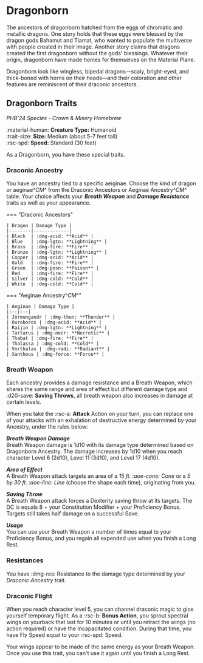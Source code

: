 # Dragonborn

The ancestors of dragonborn hatched from the eggs of chromatic and metallic dragons. One story holds that these eggs were blessed by the dragon gods Bahamut and Tiamat, who wanted to populate the multiverse with people created in their image. Another story claims that dragons created the first dragonborn without the gods' blessings. Whatever their origin, dragonborn have made homes for themselves on the Material Plane.

Dragonborn look like wingless, bipedal dragons—scaly, bright-eyed, and thick-boned with horns on their heads—and their coloration and other features are reminiscent of their draconic ancestors.

## Dragonborn Traits

*PHB'24 Species - Crown & Misery Homebrew*

:material-human: **Creature Type:** Humanoid  
:trait-size: **Size:** Medium (about 5-7 feet tall)  
:rsc-spd: **Speed:** Standard (30 feet)

As a Dragonborn, you have these special traits.

### Draconic Ancestry

You have an ancestry tied to a specific aeiginae. Choose the kind of dragon or aeginae^*CM*^ from the Draconic Ancestors or Aeginae Ancestry^*CM*^ table. Your choice affects your ***Breath Weapon*** and ***Damage Resistance*** traits as well as your appearance.

=== "Draconic Ancestors"

    | Dragon | Damage Type |
    |--------|-------------|
    | Black  | :dmg-acid: **Acid** |
    | Blue   | :dmg-lgtn: **Lightning** |
    | Brass  | :dmg-fire: **Fire** |
    | Bronze | :dmg-lgtn: **Lightning** |
    | Copper | :dmg-acid: **Acid** |
    | Gold   | :dmg-fire: **Fire** |
    | Green  | :dmg-posn: **Poison** |
    | Red    | :dmg-fire: **Fire** |
    | Silver | :dmg-cold: **Cold** |
    | White  | :dmg-cold: **Cold** |

=== "Aeginae Ancestry^*CM*^"

    | Aeginae | Damage Type |
    |:--|:--|
    | Jörmungandr | :dmg-thun: **Thunder** |
    | Ouroboros | :dmg-acid: **Acid** |
    | Raijin | :dmg-lgtn: **Lightning** |
    | Tartarus | :dmg-necr: **Necrotic** |
    | Thabat | :dmg-fire: **Fire** |
    | Thalassa | :dmg-cold: **Cold** |
    | Vorthalas | :dmg-radi: **Radiant** |
    | Xanthous | :dmg-force: **Force** |

### Breath Weapon 

Each ancestry provides a damage resistance and a Breath Weapon, which shares the same range and area of effect but different damage type and :d20-save: **Saving Throws**, all breath weapon also increases in damage at certain levels.

When you take the :rsc-a: **Attack** Action on your turn, you can replace one of your attacks with an exhalation of destructive energy determined by your Ancestry, under the rules below:

***Breath Weapon Damage***  
Breath Weapon damage is 1d10 with its damage type determined based on Dragonborn Ancestry. The damage increases by 1d10 when you reach character Level 6 (2d10), Level 11 (3d10), and Level 17 (4d10). 

***Area of Effect***  
A Breath Weapon attack targets an area of a *15 ft. :aoe-cone: Cone* or a *5 by 30 ft. :aoe-line: Line* (choose the shape each time), originating from you. 

***Saving Throw***  
A Breath Weapon attack forces a Dexterity saving throw at its targets. The DC is equals 8 + your Constitution Modifier + your Proficiency Bonus. Targets still takes half damage on a successful Save.

***Usage***  
You can use your Breath Weapon a number of times equal to your Proficiency Bonus, and you regain all expended use when you finish a Long Rest.

### Resistances

You have :dmg-res: Resistance to the damage type determined by your *Draconic Ancestry* trait.

### Draconic Flight

When you reach character level 5, you can channel draconic magic to gice yourself temporary flight. As a :rsc-b: **Bonus Action**, you sprout spectral wings on yourback that last for 10 minutes or until you retract the wings (no action required) or have the Incapacitated condition. During that time, you have Fly Speed equal to your :rsc-spd: Speed.

Your wings appear to be made of the same energy as your Breath Weapon. Once you use this trait, you can't use it again until you finish a Long Rest.


<!--

## Lore

--8<-- "docs/character-creation/origin/species/index.md:species-warning"

Dragonborn are a proud species, valuing clan loyalty and personal prowess above all else. Their origins trace back to the ancient Aeginae progenitor, whose name has been lost to history. Aeginae sculpted the Dragonborn from its own scales, creating them as a race of executors bound to serve their creator. This bond led to a long history of fear and ostracisation from other races.

Now, with the Aeginae all but extinct, the Dragonborn remain resolute in their desire for independence. Determined to maintain self-sufficiency, they refuse to owe allegiance to anyone—not even the gods, and certainly not the Spires.

Most Dragonborn are found either aboard the Karakorum Arks or in Soterrano, where they live between 80 to 100 years. Their physical traits make them uniquely suited to harsh environments, where other species might perish. While they are often perceived as intimidating or gruff by unfamiliar races, a Dragonborn's greatest gift to an ally is their unwavering loyalty. Their sense of humour is equally dry, no matter where they are from.

--> 